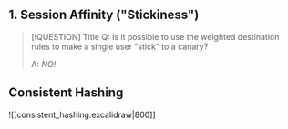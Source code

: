 ## 1. Session Affinity ("Stickiness")

> [!QUESTION] Title
> Q: Is it possible to use the weighted destination rules to make a single user "stick" to a canary?
> 
> A: *NO!*


## Consistent Hashing

![[consistent_hashing.excalidraw|800]]


